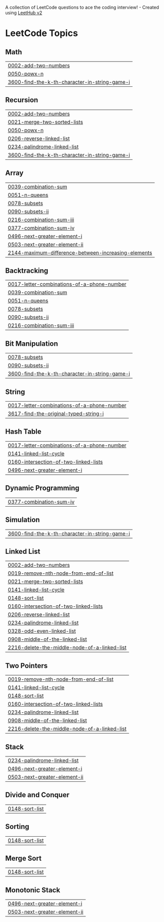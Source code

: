 A collection of LeetCode questions to ace the coding interview! - Created using [LeetHub v2](https://github.com/arunbhardwaj/LeetHub-2.0)
<!---LeetCode Topics Start-->
# LeetCode Topics
## Math
|  |
| ------- |
| [0002-add-two-numbers](https://github.com/Varun15723/DSA-programs/tree/master/0002-add-two-numbers) |
| [0050-powx-n](https://github.com/Varun15723/DSA-programs/tree/master/0050-powx-n) |
| [3600-find-the-k-th-character-in-string-game-i](https://github.com/Varun15723/DSA-programs/tree/master/3600-find-the-k-th-character-in-string-game-i) |
## Recursion
|  |
| ------- |
| [0002-add-two-numbers](https://github.com/Varun15723/DSA-programs/tree/master/0002-add-two-numbers) |
| [0021-merge-two-sorted-lists](https://github.com/Varun15723/DSA-programs/tree/master/0021-merge-two-sorted-lists) |
| [0050-powx-n](https://github.com/Varun15723/DSA-programs/tree/master/0050-powx-n) |
| [0206-reverse-linked-list](https://github.com/Varun15723/DSA-programs/tree/master/0206-reverse-linked-list) |
| [0234-palindrome-linked-list](https://github.com/Varun15723/DSA-programs/tree/master/0234-palindrome-linked-list) |
| [3600-find-the-k-th-character-in-string-game-i](https://github.com/Varun15723/DSA-programs/tree/master/3600-find-the-k-th-character-in-string-game-i) |
## Array
|  |
| ------- |
| [0039-combination-sum](https://github.com/Varun15723/DSA-programs/tree/master/0039-combination-sum) |
| [0051-n-queens](https://github.com/Varun15723/DSA-programs/tree/master/0051-n-queens) |
| [0078-subsets](https://github.com/Varun15723/DSA-programs/tree/master/0078-subsets) |
| [0090-subsets-ii](https://github.com/Varun15723/DSA-programs/tree/master/0090-subsets-ii) |
| [0216-combination-sum-iii](https://github.com/Varun15723/DSA-programs/tree/master/0216-combination-sum-iii) |
| [0377-combination-sum-iv](https://github.com/Varun15723/DSA-programs/tree/master/0377-combination-sum-iv) |
| [0496-next-greater-element-i](https://github.com/Varun15723/DSA-programs/tree/master/0496-next-greater-element-i) |
| [0503-next-greater-element-ii](https://github.com/Varun15723/DSA-programs/tree/master/0503-next-greater-element-ii) |
| [2144-maximum-difference-between-increasing-elements](https://github.com/Varun15723/DSA-programs/tree/master/2144-maximum-difference-between-increasing-elements) |
## Backtracking
|  |
| ------- |
| [0017-letter-combinations-of-a-phone-number](https://github.com/Varun15723/DSA-programs/tree/master/0017-letter-combinations-of-a-phone-number) |
| [0039-combination-sum](https://github.com/Varun15723/DSA-programs/tree/master/0039-combination-sum) |
| [0051-n-queens](https://github.com/Varun15723/DSA-programs/tree/master/0051-n-queens) |
| [0078-subsets](https://github.com/Varun15723/DSA-programs/tree/master/0078-subsets) |
| [0090-subsets-ii](https://github.com/Varun15723/DSA-programs/tree/master/0090-subsets-ii) |
| [0216-combination-sum-iii](https://github.com/Varun15723/DSA-programs/tree/master/0216-combination-sum-iii) |
## Bit Manipulation
|  |
| ------- |
| [0078-subsets](https://github.com/Varun15723/DSA-programs/tree/master/0078-subsets) |
| [0090-subsets-ii](https://github.com/Varun15723/DSA-programs/tree/master/0090-subsets-ii) |
| [3600-find-the-k-th-character-in-string-game-i](https://github.com/Varun15723/DSA-programs/tree/master/3600-find-the-k-th-character-in-string-game-i) |
## String
|  |
| ------- |
| [0017-letter-combinations-of-a-phone-number](https://github.com/Varun15723/DSA-programs/tree/master/0017-letter-combinations-of-a-phone-number) |
| [3617-find-the-original-typed-string-i](https://github.com/Varun15723/DSA-programs/tree/master/3617-find-the-original-typed-string-i) |
## Hash Table
|  |
| ------- |
| [0017-letter-combinations-of-a-phone-number](https://github.com/Varun15723/DSA-programs/tree/master/0017-letter-combinations-of-a-phone-number) |
| [0141-linked-list-cycle](https://github.com/Varun15723/DSA-programs/tree/master/0141-linked-list-cycle) |
| [0160-intersection-of-two-linked-lists](https://github.com/Varun15723/DSA-programs/tree/master/0160-intersection-of-two-linked-lists) |
| [0496-next-greater-element-i](https://github.com/Varun15723/DSA-programs/tree/master/0496-next-greater-element-i) |
## Dynamic Programming
|  |
| ------- |
| [0377-combination-sum-iv](https://github.com/Varun15723/DSA-programs/tree/master/0377-combination-sum-iv) |
## Simulation
|  |
| ------- |
| [3600-find-the-k-th-character-in-string-game-i](https://github.com/Varun15723/DSA-programs/tree/master/3600-find-the-k-th-character-in-string-game-i) |
## Linked List
|  |
| ------- |
| [0002-add-two-numbers](https://github.com/Varun15723/DSA-programs/tree/master/0002-add-two-numbers) |
| [0019-remove-nth-node-from-end-of-list](https://github.com/Varun15723/DSA-programs/tree/master/0019-remove-nth-node-from-end-of-list) |
| [0021-merge-two-sorted-lists](https://github.com/Varun15723/DSA-programs/tree/master/0021-merge-two-sorted-lists) |
| [0141-linked-list-cycle](https://github.com/Varun15723/DSA-programs/tree/master/0141-linked-list-cycle) |
| [0148-sort-list](https://github.com/Varun15723/DSA-programs/tree/master/0148-sort-list) |
| [0160-intersection-of-two-linked-lists](https://github.com/Varun15723/DSA-programs/tree/master/0160-intersection-of-two-linked-lists) |
| [0206-reverse-linked-list](https://github.com/Varun15723/DSA-programs/tree/master/0206-reverse-linked-list) |
| [0234-palindrome-linked-list](https://github.com/Varun15723/DSA-programs/tree/master/0234-palindrome-linked-list) |
| [0328-odd-even-linked-list](https://github.com/Varun15723/DSA-programs/tree/master/0328-odd-even-linked-list) |
| [0908-middle-of-the-linked-list](https://github.com/Varun15723/DSA-programs/tree/master/0908-middle-of-the-linked-list) |
| [2216-delete-the-middle-node-of-a-linked-list](https://github.com/Varun15723/DSA-programs/tree/master/2216-delete-the-middle-node-of-a-linked-list) |
## Two Pointers
|  |
| ------- |
| [0019-remove-nth-node-from-end-of-list](https://github.com/Varun15723/DSA-programs/tree/master/0019-remove-nth-node-from-end-of-list) |
| [0141-linked-list-cycle](https://github.com/Varun15723/DSA-programs/tree/master/0141-linked-list-cycle) |
| [0148-sort-list](https://github.com/Varun15723/DSA-programs/tree/master/0148-sort-list) |
| [0160-intersection-of-two-linked-lists](https://github.com/Varun15723/DSA-programs/tree/master/0160-intersection-of-two-linked-lists) |
| [0234-palindrome-linked-list](https://github.com/Varun15723/DSA-programs/tree/master/0234-palindrome-linked-list) |
| [0908-middle-of-the-linked-list](https://github.com/Varun15723/DSA-programs/tree/master/0908-middle-of-the-linked-list) |
| [2216-delete-the-middle-node-of-a-linked-list](https://github.com/Varun15723/DSA-programs/tree/master/2216-delete-the-middle-node-of-a-linked-list) |
## Stack
|  |
| ------- |
| [0234-palindrome-linked-list](https://github.com/Varun15723/DSA-programs/tree/master/0234-palindrome-linked-list) |
| [0496-next-greater-element-i](https://github.com/Varun15723/DSA-programs/tree/master/0496-next-greater-element-i) |
| [0503-next-greater-element-ii](https://github.com/Varun15723/DSA-programs/tree/master/0503-next-greater-element-ii) |
## Divide and Conquer
|  |
| ------- |
| [0148-sort-list](https://github.com/Varun15723/DSA-programs/tree/master/0148-sort-list) |
## Sorting
|  |
| ------- |
| [0148-sort-list](https://github.com/Varun15723/DSA-programs/tree/master/0148-sort-list) |
## Merge Sort
|  |
| ------- |
| [0148-sort-list](https://github.com/Varun15723/DSA-programs/tree/master/0148-sort-list) |
## Monotonic Stack
|  |
| ------- |
| [0496-next-greater-element-i](https://github.com/Varun15723/DSA-programs/tree/master/0496-next-greater-element-i) |
| [0503-next-greater-element-ii](https://github.com/Varun15723/DSA-programs/tree/master/0503-next-greater-element-ii) |
<!---LeetCode Topics End-->
